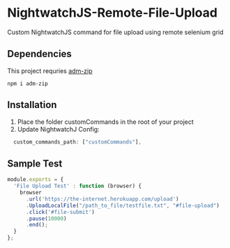 # NightwatchJS-Remote-File-Upload
Custom NightwatchJS command for file upload using remote selenium grid

## Dependencies
This project requries [adm-zip](https://www.npmjs.com/package/adm-zip)
```
npm i adm-zip
```

## Installation
1. Place the folder customCommands in the root of your project
2. Update NightwatchJ Config:
```javascript
  custom_commands_path: ["customCommands"],
```

## Sample Test
```javascript
module.exports = {
  'File Upload Test' : function (browser) {
    browser
      .url('https://the-internet.herokuapp.com/upload')
      .UploadLocalFile("/path_to_file/testfile.txt", "#file-upload")
      .click('#file-submit')
      .pause(10000)
      .end();
  }
};

```
